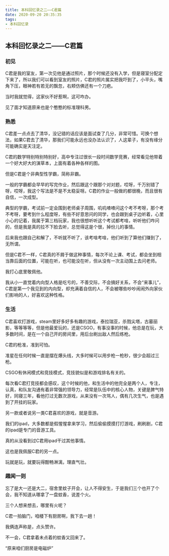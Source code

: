 ```yaml
---
title: 本科回忆录之二——C君篇
date: 2020-09-20 20:35:35
tags:
- 本科回忆录
---
```


## 本科回忆录之二——C君篇

### 初见

C君是我的室友，第一次见他是通过照片，那个时候还没有入学，但是寝室分配定下来了，所以我们可以看到室友的照片，C君的照片属实把我吓到了，小平头，嘴角下压，眼神若有若无的飘忽，右颊仿佛还有一个刀疤。

当时我就觉得，这家伙不好惹啊，这可咋办。

见了面才知道原来也是个憨憨的标准理科男。

### 熟悉

C君差一点点去了清华，没记错的话应该是面试查了几分，非常可惜。可换个想法，如果C君去了清华，那我们可能永远也没办法认识了，人这辈子，有没有缘分可能确实是天注定。

C君的数学特别特别特别好，高中专注过很长一段时间数学竞赛，经常看见他带着一个好大好大的演草本，上面有着各种各样的图。

但是C君是个非典型性学霸，简称非霸。

一般的学霸都会早早的写完作业，然后跟这个跟那个对对题，哎呀，千万别错了呀，哎呀，我这个写法是不是不太稳妥呀。C君的作业一般做的都很晚，而且很有自信，一次成型。

典型的学霸，考试前一定会围到老师桌子周围，叽叽喳喳问这个考不考呀，那个考不考呀，要考到什么程度呀，有些不好意思问的同学，也会跟到桌子边听着，心里小心的记着，我属于第三档玩家，我也很想听听这个考试都考啥，听听他们咋问的，但是我是真的拉不下脸去听，总觉得这是个很，掉份儿的事情。

后来我也跟自己和解了，不听就不听了，该考啥考啥，他们听到了算他们赚到了，无所谓。

但是C君不一样，C君真的不屑于做这种事情，每次不论上课、考试，都会坐到相当靠后面的位置，可能在听，也可能没在听，但从没有一次主动围上去问老师。

我打心底里敬佩他。

我从小一直觉着内向型人格是吃亏的，不善交际，不会搞好关系，不会“来事儿”，C君是第一个我见到的内向型，却充满着自信的人，不会被哪些吵吵闹闹外向家伙们影响的人，好喜欢这种性格。

### 生活

C君喜欢打游戏，steam里好多好多有趣的游戏，泰拉瑞亚，杀戮尖塔，古墓丽影，等等等等，但是他最爱玩的，还是CSGO，有事没事的时候，他总是在玩，大多数时间，是在一个自己开的房间里，用后台刷出敌人然后练枪。

C君的枪准，准到可怕。

准星在任何时候一直是摆在爆头线，大多时候可以用步枪一枪秒，很少会超过三枪。

CSGO有休闲模式和竞技模式，竞技貌似是和游戏排名有关的。

每次看C君打竞技都会感叹，这个时候的他，和生活中的他完全是两个人，专注，认真，和队友沟通有着非常强的领导力，经常是队伍中的核心人物，关键是脾气特好，同寝三年，看他打过无数次游戏，从来没有一次骂人，偶有几次生气，也是遇到了开挂的玩家。

另一款或者说另一类C君喜欢的游戏，就是音游。

我们的ipad，大多数都是假惺惺拿来学习，然后偷偷摸摸打打游戏，刷刷剧，C君的ipad是专门的音游工具。

真的从没看到过C君用ipad干过其他事情。

这也是我佩服C君的另一点。

玩就是玩，就要玩得酣畅淋漓，理直气壮。

### 趣闻一则

忘了是大一还是大二，宿舍里蚊子开会，让人不得安生，于是我们三个也开了个会，我不知道从哪拿了一盘蚊香，说差个火。

三个人想来想去，哪里有火呢？

C君一拍脑门，咱楼下有厨房啊，我下去一趟！

我俩连声称是，点头赞许。

不一会，C君拿着未点着的蚊香又回来了。

“原来咱们厨房是电磁炉”

